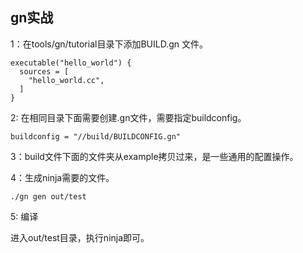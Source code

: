 ## gn实战

1：在tools/gn/tutorial目录下添加BUILD.gn 文件。

```
executable("hello_world") {
  sources = [
    "hello_world.cc",
  ]
}
```

2: 在相同目录下面需要创建.gn文件，需要指定buildconfig。

```
buildconfig = "//build/BUILDCONFIG.gn"
```

3：build文件下面的文件夹从example拷贝过来，是一些通用的配置操作。

4：生成ninja需要的文件。

```
./gn gen out/test
```

5: 编译

进入out/test目录，执行ninja即可。
